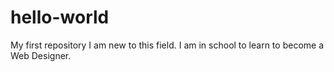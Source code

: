 # hello-world
My first repository
I am new to this field. I am in school to learn to become a Web Designer.
